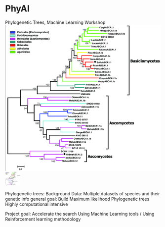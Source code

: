 # PhyAI
Phylogenetic Trees, Machine Learning Workshop
![alt text](https://github.com/ozgranit/PhyAI/blob/master/Maximum-likelihood-phylogenetic-tree-of-ABC-A-transporters-Numbers-next-to-the-branching.png)
<img src="https://github.com/ozgranit/PhyAI/blob/master/Maximum-likelihood-phylogenetic-tree-of-ABC-A-transporters-Numbers-next-to-the-branching.png" width="48">

Phylogenetic trees: Background
  Data:   Multiple datasets of species and their genetic info
  general goal:   Build Maximum likelihood Phylogenetic trees
          Highly computational intensive
          

Project goal:   Accelerate the search Using Machine Learning tools / Using Reinforcement learning methodology  
  
